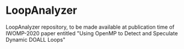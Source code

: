 # LoopAnalyzer
LoopAnalyzer repository, to be made available at publication time of IWOMP-2020 paper entitled "Using OpenMP to Detect and Speculate Dynamic DOALL Loops"
